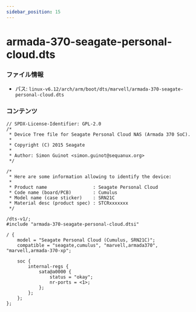 ```yaml
---
sidebar_position: 15
---
```

# armada-370-seagate-personal-cloud.dts

### ファイル情報

- パス: `linux-v6.12/arch/arm/boot/dts/marvell/armada-370-seagate-personal-cloud.dts`

### コンテンツ

```dts
// SPDX-License-Identifier: GPL-2.0
/*
 * Device Tree file for Seagate Personal Cloud NAS (Armada 370 SoC).
 *
 * Copyright (C) 2015 Seagate
 *
 * Author: Simon Guinot <simon.guinot@sequanux.org>
 */

/*
 * Here are some information allowing to identify the device:
 *
 * Product name                 : Seagate Personal Cloud
 * Code name (board/PCB)        : Cumulus
 * Model name (case sticker)    : SRN21C
 * Material desc (product spec) : STCRxxxxxxx
 */

/dts-v1/;
#include "armada-370-seagate-personal-cloud.dtsi"

/ {
	model = "Seagate Personal Cloud (Cumulus, SRN21C)";
	compatible = "seagate,cumulus", "marvell,armada370", "marvell,armada-370-xp";

	soc {
		internal-regs {
			sata@a0000 {
				status = "okay";
				nr-ports = <1>;
			};
		};
	};
};

```
